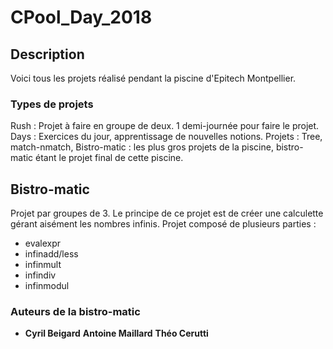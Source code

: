# CPool_Day_2018

## Description

Voici tous les projets réalisé pendant la piscine d'Epitech Montpellier.

### Types de projets

Rush : Projet à faire en groupe de deux. 1 demi-journée pour faire le projet.  
Days : Exercices du jour, apprentissage de nouvelles notions.
Projets : Tree, match-nmatch, Bistro-matic : les plus gros projets de la piscine, bistro-matic étant le projet final de cette piscine.  

## Bistro-matic

Projet par groupes de 3.
Le principe de ce projet est de créer une calculette gérant aisément les nombres infinis.
Projet composé de plusieurs parties :  
- evalexpr  
- infinadd/less    
- infinmult
- infindiv
- infinmodul

### Auteurs de la bistro-matic

* **Cyril Beigard** **Antoine Maillard** **Théo Cerutti**
